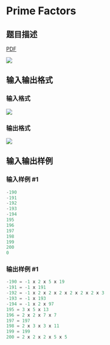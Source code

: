 # Prime Factors

## 题目描述

[problemUrl]: https://uva.onlinejudge.org/index.php?option=com_onlinejudge&Itemid=8&category=7&page=show_problem&problem=524

[PDF](https://uva.onlinejudge.org/external/5/p583.pdf)

![](https://cdn.luogu.com.cn/upload/vjudge_pic/UVA583/9b5723fc1333f746f39f8ef12bbb6e13bb5467af.png)

## 输入输出格式

### 输入格式

![](https://cdn.luogu.com.cn/upload/vjudge_pic/UVA583/c164810d08d130ed1620f076127ada3a08cb7d2b.png)

### 输出格式

![](https://cdn.luogu.com.cn/upload/vjudge_pic/UVA583/d21d8996163e8ec41654a0c249115691fb062f29.png)

## 输入输出样例

### 输入样例 #1

```cpp
-190
-191
-192
-193
-194
195
196
197
198
199
200
0
```


### 输出样例 #1

```cpp
-190 = -1 x 2 x 5 x 19
-191 = -1 x 191
-192 = -1 x 2 x 2 x 2 x 2 x 2 x 2 x 3
-193 = -1 x 193
-194 = -1 x 2 x 97
195 = 3 x 5 x 13
196 = 2 x 2 x 7 x 7
197 = 197
198 = 2 x 3 x 3 x 11
199 = 199
200 = 2 x 2 x 2 x 5 x 5
```


